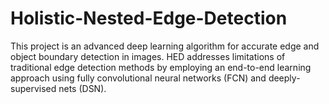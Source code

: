 # Holistic-Nested-Edge-Detection
This project is an advanced deep learning algorithm for accurate edge and object boundary detection in images. HED addresses limitations of traditional edge detection methods by employing an end-to-end learning approach using fully convolutional neural networks (FCN) and deeply-supervised nets (DSN).
